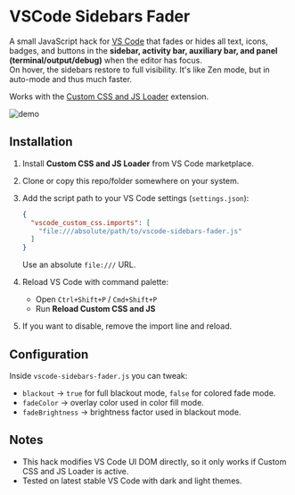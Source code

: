 # VSCode Sidebars Fader

A small JavaScript hack for [VS Code](https://code.visualstudio.com/) that fades or hides all text, icons, badges, and buttons in the **sidebar, activity bar, auxiliary bar, and panel (terminal/output/debug)** when the editor has focus.  
On hover, the sidebars restore to full visibility. It's like Zen mode, but in auto-mode and thus much faster.

Works with the [Custom CSS and JS Loader](https://marketplace.visualstudio.com/items?itemName=be5invis.vscode-custom-css) extension.

![demo](https://github.com/user-attachments/assets/00e70b87-73ee-443e-b555-bdcc396c0044)


## Installation

1. Install **Custom CSS and JS Loader** from VS Code marketplace.
2. Clone or copy this repo/folder somewhere on your system.
3. Add the script path to your VS Code settings (`settings.json`):

   ```json
   {
     "vscode_custom_css.imports": [
       "file:///absolute/path/to/vscode-sidebars-fader.js"
     ]
   }
   ```

   Use an absolute `file:///` URL.

4. Reload VS Code with command palette:
   - Open `Ctrl+Shift+P` / `Cmd+Shift+P`
   - Run **Reload Custom CSS and JS**

5. If you want to disable, remove the import line and reload.

## Configuration

Inside `vscode-sidebars-fader.js` you can tweak:

- `blackout` → `true` for full blackout mode, `false` for colored fade mode.
- `fadeColor` → overlay color used in color fill mode.
- `fadeBrightness` → brightness factor used in blackout mode.

## Notes

- This hack modifies VS Code UI DOM directly, so it only works if Custom CSS and JS Loader is active.
- Tested on latest stable VS Code with dark and light themes.
